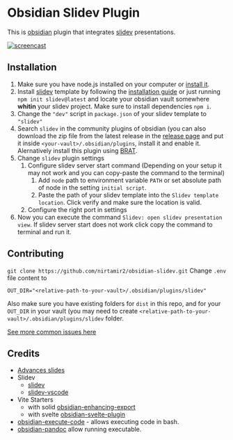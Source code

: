 # Obsidian Slidev Plugin

This is [obsidian](https://obsidian.md) plugin that integrates [slidev](https://github.com/slidevjs/slidev) presentations.

[![screencast](./docs/screenshot.png)](./docs/screencast.mp4)

## Installation

1. Make sure you have node.js installed on your computer or [install it](https://nodejs.org/en/download/package-manager).
2. Install [slidev](https://sli.dev/) template by following the [installation guide](https://sli.dev/guide/install.html#starter-template) or just running `npm init slidev@latest` and locate your obsidian vault somewhere **whitin** your slidev project. Make sure to install dependencies `npm i`.
3. Change the `"dev"` script in `package.json` of your slidev template to `"slidev"`
4. Search `slidev` in the community plugins of obsidian (you can also download the zip file from the latest release in the [release page](https://github.com/nirtamir2/obsidian-slidev/releases) and put it inside `<your-vault>/.obsidian/plugins`, install it and enable it. Alernatively install this plugin using [BRAT](https://github.com/TfTHacker/obsidian42-brat).
5. Change `slidev` plugin settings
   1. Configure slidev server start command (Depending on your setup it may not work and you can copy-paste the command to the terminal)
      1. Add `node` path to environment variable `PATH` or set absolute path of node in the setting `initial script`.
      2. Paste the path of your slidev template into the `Slidev template location`. Click verify and make sure the location is valid.
   2. Configure the right port in settings
6. Now you can execute the command `Slidev: open slidev presentation view`. If slidev server start does not work click copy the command to terminal and run it.

## Contributing

`git clone https://github.com/nirtamir2/obsidian-slidev.git`
Change `.env` file content to

```dotenv
OUT_DIR="<relative-path-to-your-vault>/.obsidian/plugins/slidev"
```

Also make sure you have existing folders for `dist` in this repo, and for your `OUT_DIR` in your vault (you may need to create `<relative-path-to-your-vault>/.obsidian/plugins/slidev` folder.

[See more common issues here](./docs/common-problems.md)

## Credits

- [Advances slides](https://github.com/MSzturc/obsidian-advanced-slides)
- Slidev
  - [slidev](https://github.com/slidevjs/slidev)
  - [slidev-vscode](https://github.com/slidevjs/slidev-vscode)
- Vite Starters
  - with solid [obsidian-enhancing-export](https://github.com/mokeyish/obsidian-enhancing-export)
  - with svelte [obsidian-svelte-plugin](https://github.com/emilio-toledo/obsidian-svelte-plugin)
- [obsidian-execute-code](https://github.com/twibiral/obsidian-execute-code) - allows executing code in bash.
- [obsidian-pandoc](https://github.com/OliverBalfour/obsidian-pandoc) allow running executable.
